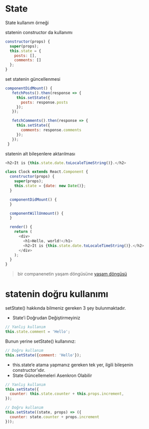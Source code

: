 # State
State kullanım örneği

statenin constructor da kullanımı
```javascript
constructor(props) {
  super(props);
  this.state = {
    posts: [],
    comments: []
  };
}
```

set statenin güncellenmesi
```javascript
componentDidMount() {
   fetchPosts().then(response => {
     this.setState({
       posts: response.posts
     });
   });

   fetchComments().then(response => {
     this.setState({
       comments: response.comments
     });
   });
 }
 ```

 statenin alt bileşenlere aktarılması
 ```javascript
 <h2>It is {this.state.date.toLocaleTimeString()}.</h2>
 ```
 
```javascript
class Clock extends React.Component {
  constructor(props) {
    super(props);
    this.state = {date: new Date()};
  }

  componentDidMount() {
  }

  componentWillUnmount() {
  }

  render() {
    return (
      <div>
        <h1>Hello, world!</h1>
        <h2>It is {this.state.date.toLocaleTimeString()}.</h2>
      </div>
    );
  }
}
```

> bir companenetin yaşam döngüsüne [yaşam döngüsü](react/companentyasamdongusu.md)

# statenin doğru kullanımı
setState() hakkında bilmeniz gereken 3 şey bulunmaktadır.

* State’i Doğrudan Değiştirmeyiniz
```javascript
// Yanlış kullanım
this.state.comment = 'Hello';
```

Bunun yerine setState() kullanınız:
```javascript
// Doğru kullanım
this.setState({comment: 'Hello'});
```
* this.state‘e atama yapmanız gereken tek yer, ilgili bileşenin constructor’ıdır.
* State Güncellemeleri Asenkron Olabilir
```javascript
// Yanlış kullanım
this.setState({
  counter: this.state.counter + this.props.increment,
});
```

```javascript
// Doğru kullanım
this.setState((state, props) => ({
  counter: state.counter + props.increment
}));
```
